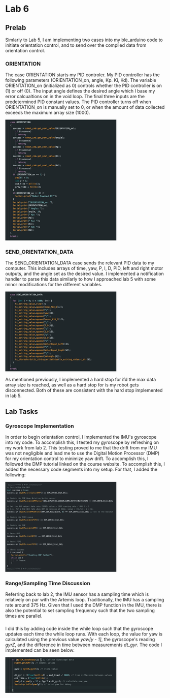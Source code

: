 # Lab 6

## Prelab

Simlarly to Lab 5, I am implementing two cases into my ble_arduino code to initiate orientation control, and to send over the compiled data from orientation control. 

### ORIENTATION
The case ORIENTATION starts my PID controler. My PID controller has the following parameters (ORIENTATION_on, angle, Kp. Ki, Kd). The variable ORIENTATION_on (initialized as 0) controls whether the PID controller is on (1) or off (0). The input angle defines the desired angle which I base my error calcualtions on in the void loop. The final three inputs are the predetermined PID constant values. The PID controller turns off when ORIENTATION_on is manually set to 0, or when the amount of data collected exceeds the maximum array size (1000).

<img width="350" alt="Profile Picture" src="ORIENTATION.jpg">

### SEND_ORIENTATION_DATA
The SEND_ORIENTATION_DATA case sends the relevant PID data to my computer. This includes arrays of time, yaw, P, I, D, PID, left and right motor outputs, and the angle set as the desired value. I implemented a notification handler to parse this data similarly to how I approached lab 5 with some minor modifications for the different variables. 

<img width="350" alt="Profile Picture" src="SEND_ORIENTATION_DATA.jpg">

As mentioned previously, I implemented a hard stop for ifd the max data array size is reached, as well as a hard stop for is my robot gets disconnected. Both of these are consistent with the hard stop implemented in lab 5.

## Lab Tasks
 
### Gyroscope Implementation
In order to begin orientation control, I implemented the IMU's gyroscope into my code. To accomplish this, I tested my gyroscope by refreshing on my work from lab 2. This testing proved to me that the drift from my IMU was not negligible and lead me to use the Digital Motion Processor (DMP) for my orientation control to minimize yaw drift. To accomplish this, I followed the DMP tutorial linked on the course website. To accomplish this, I added the necessary code segments into my setup. For that, I added the following: 

<img width="350" alt="Profile Picture" src="DMP.jpg">

### Range/Sampling Time Discussion
Referring back to lab 2, the IMU sensor has a sampling time which is relatively on par with the Artemis loop. Traditionally, the IMU has a sampling rate around 375 Hz. Given that I used the DMP function in the IMU, there is also the potential to set sampling frequency such that the two sampling times are parallel.

### 







I did this by adding code inside the while loop such that the gyroscope updates each time the while loop runs. With each loop, the value for yaw is calculated using the previous value *yaw[y - 1]*, the gyroscope's reading *gyrZ*, and the difference in time between measurements *dt_gyr*. The code I implemented can be seen below:

<img width="350" alt="Profile Picture" src="GYRO.jpg">


